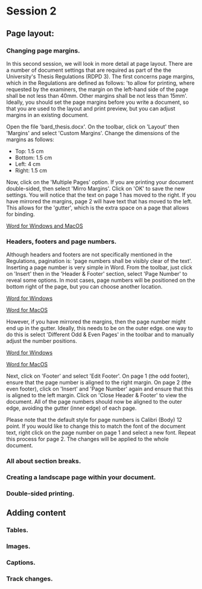 # Session 2
## Page layout:

### Changing page margins.
In this second session, we will look in more detail at page layout. There are a number of document settings that are required as part of the the University's Thesis Regulations (RDPD 3). The first concerns page margins, which in the Regulations are defined as follows: 'to allow for printing, where requested by the examiners, the margin on the left-hand side of the page shall be not less than 40mm. Other margins shall be not less than 15mm'. Ideally, you should set the page margins before you write a document, so that you are used to the layout and print preview, but you can adjust margins in an existing document.

Open the file 'bard_thesis.docx'. On the toolbar, click on 'Layout' then 'Margins' and select 'Custom Margins'. Change the dimensions of the margins as follows:

- Top: 1.5 cm
- Bottom: 1.5 cm
- Left: 4 cm
- Right: 1.5 cm

Now, click on the 'Multiple Pages' option. If you are printing your document double-sided, then select 'Mirro Margins'. Click on 'OK' to save the new settings. You will notice that the text on page 1 has moved to the right. If you have mirrored the margins, page 2 will have text that has moved to the left. This allows for the 'gutter', which is the extra space on a page that allows for binding.

[Word for Windows and MacOS](https://support.microsoft.com/en-us/office/change-the-margins-in-your-word-document-c95c1ea1-70b1-4dde-a1da-f5aa2042c829)

### Headers, footers and page numbers.
Although headers and footers are not specifically mentioned in the Regulations, pagination is: 'page numbers shall be visibly clear of the text'. Inserting a page number is very simple in Word. From the toolbar, just click on 'Insert' then in the 'Header & Footer' section, select 'Page Number' to reveal some options. In most cases, page numbers will be positioned on the bottom right of the page, but you can choose another location.

[Word for Windows](https://support.microsoft.com/en-us/office/insert-page-numbers-9f366518-0500-4b45-903d-987d3827c007#ID0EDBD=Windows)

[Word for MacOS](https://support.microsoft.com/en-us/office/insert-page-numbers-9f366518-0500-4b45-903d-987d3827c007#ID0EDBD=macOS)

However, if you have mirrored the margins, then the page number might end up in the gutter. Ideally, this needs to be on the outer edge. one way to do this is select 'Different Odd & Even Pages' in the toolbar and to manually adjust the number positions.

[Word for Windows](https://support.microsoft.com/en-us/office/create-different-headers-or-footers-for-odd-and-even-pages-c1b99d1a-38b1-40ff-8338-4897b89be2ef)

[Word for MacOS](https://support.microsoft.com/en-us/office/create-different-headers-or-footers-for-odd-and-even-pages-c1b99d1a-38b1-40ff-8338-4897b89be2ef#ID0EDBD=macOS)

Next, click on 'Footer' and select 'Edit Footer'. On page 1 (the odd footer), ensure that the page number is aligned to the right margin. On page 2 (the even footer), click on 'Insert' and  'Page Number' again and ensure that this is aligned to the left margin. Click on 'Close Header & Footer' to view the document. All of the page numbers should now be aligned to the outer edge, avoiding the gutter (inner edge) of each page.

Please note that the default style for page numbers is Calibri (Body) 12 point. If you would like to change this to match the font of the document text, right click on the page number on page 1 and select a new font. Repeat this process for page 2. The changes will be applied to the whole document. 

### All about section breaks.



### Creating a landscape page within your document.


### Double-sided printing.


## Adding content
### Tables.

### Images.


### Captions.


### Track changes.

